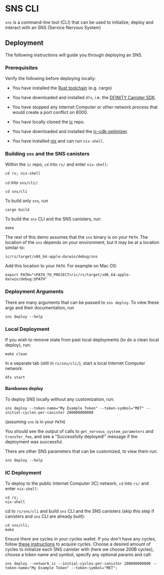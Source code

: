 # SNS CLI
`sns` is a command-line tool (CLI) that can be used to initialize, deploy and interact with an SNS (Service Nervous System)

## Deployment
The following instructions will guide you through deploying an SNS.

### Prerequisites

Verify the following before deploying locally:

* You have installed the [Rust toolchain](https://www.rust-lang.org/learn/get-started) (e.g. cargo)

* You have downloaded and installed `dfx`, i.e. the [DFINITY Canister SDK](https://sdk.dfinity.org).

* You have stopped any Internet Computer or other network process that would
  create a port conflict on 8000.

* You have locally cloned the [ic](https://github.com/dfinity/ic) repo.

* You have downloaded and installed the [ic-cdk-optimizer](https://smartcontracts.org/docs/rust-guide/rust-optimize.html#_install_and_run_the_optimizer).

* You have installed [nix](https://nixos.org/manual/nix/stable/installation/installing-binary.html) and can run `nix-shell`.

### Building `sns` and the SNS canisters
Within the `ic` repo, `cd` into `rs/` and enter `nix-shell`:
```shell
cd rs; nix-shell
```
`cd` into `sns/cli/`:
```shell
cd sns/cli
```
To build only `sns`, run
```shell
cargo build
```
To build the `sns` CLI and the SNS canisters, run:
```shell
make
```
The rest of this demo assumes that the `sns` binary is on your `PATH`. The location of the
`sns` depends on your environment, but it may be at a location similar to:
```shell
ic/rs/target/x86_64-apple-darwin/debug/sns
```
Add this location to your `PATH`. For example on Mac OS:
```shell
export PATH="<PATH_TO_PROJECT>/ic/rs/target/x86_64-apple-darwin/debug:$PATH"
```

### Deployment Arguments 
There are many arguments that can be passed to `sns deploy`. To view these args and their
documentation, run
```shell
sns deploy --help
```

### Local Deployment
If you wish to remove state from past local deployments (to do a clean local deploy), run:
```shell
make clean
```
In a separate tab (still in `rs/sns/cli/`), start a local Internet Computer network:
```shell
dfx start
```

#### Barebones deploy
To deploy SNS locally without any customization, run:
```shell
sns deploy --token-name="My Example Token" --token-symbol="MET" --initial-cycles-per-canister 200000000000
```
(assuming `sns` is in your `PATH`)

You should see the output of calls to `get_nervous_system_parameters` and `transfer_fee`, and see a 
"Successfully deployed!" message if the deployment was successful.

There are other SNS parameters that can be customized, to view them run:
```shell
sns deploy --help
```

### IC Deployment
To deploy to the public Internet Computer (IC) network, `cd` into `rs/` and enter `nix-shell`:
```shell
cd rs;
nix-shell
```
cd to `rs/sns/cli` and build `sns` CLI and the SNS canisters (skip this step if canisters and `sns` CLI are already built):
```shell
cd sns/cli;
make
```
Ensure there are cycles in your cycles wallet. If you don't have any cycles, follow 
[these instructions](https://smartcontracts.org/docs/quickstart/4-quickstart.html) to acquire cycles. Choose a desired
amount of cycles to initialize each SNS canister with (here we choose 200B cycles), choose a token name and symbol, 
specify any optional params and call:
```shell
sns deploy --network ic --initial-cycles-per-canister 200000000000 --token-name="My Example Token" --token-symbol="MET";
```
